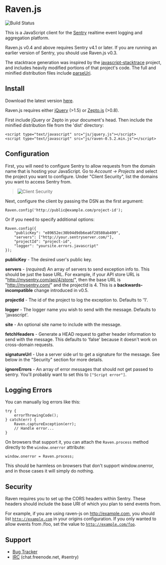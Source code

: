 # Raven.js

![Build Status](https://secure.travis-ci.org/lincolnloop/raven-js.png?branch=develop)

This is a JavaScript client for the [Sentry][1] realtime event logging and
aggregation platform.

Raven.js v0.4 and above requires Sentry v4.1 or later. If you are running an
earlier version of Sentry, you should use Raven.js v0.3.

The stacktrace generation was inspired by the [javascript-stacktrace][4]
project, and includes heavily modified portions of that project's code. The
full and minified distribution files include [parseUri][5].

[1]: http://getsentry.com/
[4]: https://github.com/eriwen/javascript-stacktrace
[5]: http://blog.stevenlevithan.com/archives/parseuri

## Install

Download the latest version [here][5].

Raven.js requires either [jQuery][6] (>1.5) or [Zepto.js][7] (>0.8).

First include jQuery or Zepto in your document's head. Then include the
minified distribution file from the 'dist' directory:

    <script type="text/javascript" src="js/jquery.js"></script>
    <script type="text/javascript" src="js/raven-0.5.2.min.js"></script>

[5]: https://github.com/downloads/lincolnloop/raven-js/raven-js-0.5.2.tar.gz
[6]: http://jquery.com/
[7]: http://zeptojs.com/


## Configuration

First, you will need to configure Sentry to allow requests from the domain name
that is hosting your JavaScript. Go to *Account &rarr; Projects* and select
the project you want to configure. Under "Client Security", list the domains
you want to access Sentry from.

>![Client Security](http://f.cl.ly/items/1t2A33243O2V1U160C39/client-security.png)

Next, configure the client by passing the DSN as the first argument:

    Raven.config('http://public@example.com/project-id');

Or if you need to specify additional options:

    Raven.config({
        "publicKey": "e89652ec30b94d9db6ea6f28580ab499",
        "servers": ["http://your.sentryserver.com/"],
        "projectId": "project-id",
        "logger": "yoursite.errors.javascript"
    });

**publicKey** - The desired user's public key.

**servers** - (*required*) An array of servers to send exception info to. This
should be just the base URL. For example, if your API store URL is
"http://mysentry.com/api/4/store/", then the base URL is "http://mysentry.com/"
and the projectId is 4. This is a **backwards-incompatible** change introduced
in v0.5.

**projectId** - The id of the project to log the exception to. Defaults to '1'.

**logger** - The logger name you wish to send with the message. Defaults to
'javascript'.

**site** - An optional site name to include with the message.

**fetchHeaders** - Generate a HEAD request to gather header information to send
with the message. This defaults to 'false' because it doesn't work on
cross-domain requests.

**signatureUrl** - Use a server side url to get a signature for the message.
See below in the "Security" section for more details.

**ignoreErrors** - An array of error messages that should not get passed to sentry. You'll probably want to set this to `["Script error"]`.


## Logging Errors

You can manually log errors like this:

    try {
        errorThrowingCode();
    } catch(err) {
        Raven.captureException(err);
        // Handle error...
    }

On browsers that support it, you can attach the `Raven.process` method directly
to the `window.onerror` attribute:

    window.onerror = Raven.process;

This should be harmless on browsers that don't support window.onerror, and in
those cases it will simply do nothing.

## Security

Raven requires you to set up the CORS headers within Sentry. These headers
should include the base URI of which you plan to send events from.

For example, if you are using raven-js on http://example.com, you should list
<code>http://example.com</code> in your origins configuration. If you only
wanted to allow events from /foo, set the value to
<code>http://example.com/foo</code>.

## Support

 * [Bug Tracker](https://github.com/lincolnloop/raven-js/issues)
 * [IRC](irc://chat.freenode.net/sentry) (chat.freenode.net, #sentry)

